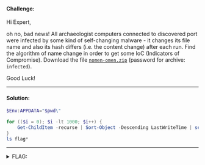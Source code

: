 #### Challenge:

Hi Expert,

oh no, bad news! All archaeologist computers connected to discovered port were infected by some kind of self-changing malware - it changes its file name and also its hash differs (i.e. the content change) after each run. Find the algorithm of name change in order to get some IoC (Indicators of Compromise). Download the file [`nomen-omen.zip`](./nomen-omen.zip ":ignore") (password for archive: `infected`).

Good Luck!

---

#### Solution:

```powershell
$Env:APPDATA="$pwd\"

for (($i = 0); $i -lt 1000; $i++) { 
    Get-ChildItem -recurse | Sort-Object -Descending LastWriteTime | select -First 1 | ForEach-Object {& $_.FullName} 
}
ls flag*
```

---

<details><summary>FLAG:</summary>

```
flag{fwsg-iboz-hmlt-pqhz}
```

</details>
<br/>
